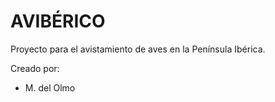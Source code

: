 # AVIBÉRICO

Proyecto para el avistamiento de aves en la Península Ibérica.

Creado por:
* M. del Olmo